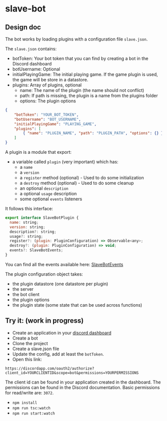 # slave-bot

## Design doc

The bot works by loading plugins with a configuration file `slave.json`.

The `slave.json` contains:

- botToken: Your bot token that you can find by creating a bot in the Discord dashboard
- botUsername: Optional 
- initialPlayingGame: The initial playing game. If the game plugin is used, the game will be store in a datastore.
- plugins: Array of plugins, optional
    + name: The name of the plugin (the name should not conflict)
    + path: If path is missing, the plugin is a name from the plugins folder
    + options: The plugin options

```json
{
    "botToken": "YOUR_BOT_TOKEN",
    "botUsername": "BOT_USERNAME",
    "initialPlayingGame": "PLAYING_GAME", 
    "plugins": [
        { "name": "PLUGIN_NAME", "path": "PLUGIN_PATH", "options": {} }
    ]
}
```

A plugin is a module that export:

* a variable called `plugin` (very important) which has:
    + a `name`
    + a `version`
    + a `register` method (optional) - Used to do some initialization
    + a `destroy` method (optional) - Used to do some cleanup
    + an optional `description`
    + a optional `usage` description
    + some optional `events` listeners

It follows this interface:
```js
export interface SlaveBotPlugin {
  name: string;
  version: string;
  description?: string;
  usage?: string;
  register?: (plugin: PluginConfiguration) => Observable<any>;
  destroy?: (plugin: PluginConfiguration) => void;
  events?: SlaveBotEvents;
}
```

You can find all the events available here: [SlaveBotEvents](./lib/events.ts)


The plugin configuration object takes:

* the plugin datastore (one datastore per plugin)
* the server
* the bot client
* the plugin options 
* the plugin state (some state that can be used across functions)


## Try it: (work in progress)

* Create an application in your [discord dashboard](https://discordapp.com/developers/applications/me#top)
* Create a bot
* Clone the project
* Create a slave.json file
* Update the config, add at least the `botToken`.
* Open this link:

`https://discordapp.com/oauth2/authorize?client_id=YOURCLIENTID&scope=bot&permissions=YOURPERMISSIONS`

The client id can be found in your application created in the dashboard.
The permissions can be found in the Discord documentation. Basic permissions for read/write are: `3072`.

* `npm install`
* `npm run tsc:watch`
* `npm run start:watch`



